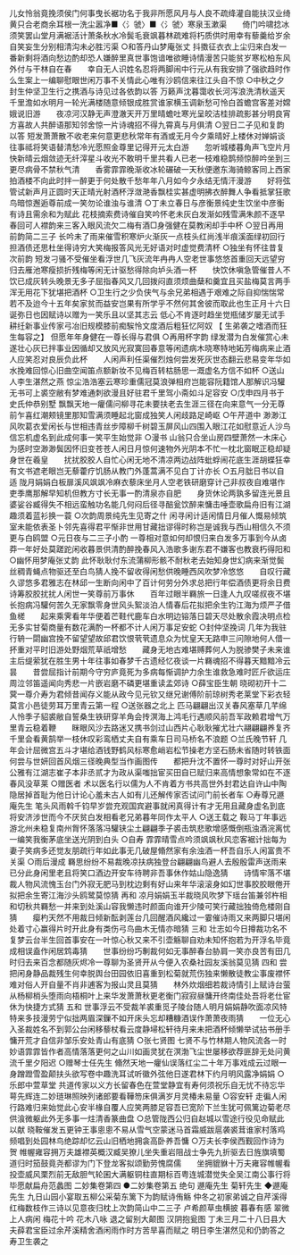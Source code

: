 <!-- { "loadSidebar": true } -->
儿女怜翁竟挽须侯门何事曳长裾功名于我非所愿风月与人良不疏绛灌自能扶汉业绮黄只合老商余耳根一洗尘嚣净■〈氵虢〉■〈氵虢〉寒泉玉漱渠　　倚门吟啸捻冰须笑罢山堂月满裾活计萧条秋水冷鬓毛衰飒暮林疏难将朽质供时用幸有藜羹给岁余自笑妄生分别相清沟未必胜污渠
○和答丹山梦庵张丈
抖擞征衣衣上尘归来白发一番新剩将酒向愁边酌却恐人嫌醉里真世事饱谙唯欲睡诗情漫苦只能贫岁寒松柏东风外付与干林自在春　　幸自无人识姓名忍将两脚闹中行元从有我安排了强欲趋时作么生案上一编聊慰眼世闲万事不关情此心唯有沙鸥信来往江头自不惊
○中秋之夕封生仲坚卫生行之携酒与诗见过各依韵以答
万籁声沈暮霭收长河泻浪洗清秋遥天千里澹如水明月一轮光满楼随意倾银成胜赏谁家横玉调新愁可怜白首蟾宫客差对嫦娥说旧游　　夜凉河汉静无声澄澈天开万里晴蟾吐寒光呈皎洁桂排疏影甚分明良宵方喜故人共醉语那知邻舍惊一片诗魂招不得九霄真与月俱清
○翌日二子见和复韵以答
短发萧萧散不收老来何意更悲秋常年有酒或无月今夕乘晴好上楼休对婵娟谈往事祗将笑语替清愁冷光愿照金尊里记得开元太白游　　忽听城楼暮角声飞空片月快新晴云烟敛迹无纤滓星斗收光不敢明千里共看人已老一枝难稳鹊频惊醉吟坐到三更尽病骨不禁秋气清　　香雾霏霏晚渐收冰轮碾破一天秋便邀东海骑鲸客同上西家拍酒楼不向此时拌一醉更于何处散千愁年年八月如今夕永结无情汗漫游　　好将弦管试新声月正圆时天正晴光射酒杯浮潋滟香飘桂实甚虚明拂衣醉舞人争看抵掌狂歌鸟暗惊邂逅尊前成一笑勿论谁浊与谁清
○丁未立春日与彦衡景纯史生饮坐中彦衡有诗且需余和为赋此
花枝摘索费诗催自笑吟怀老未灰白发渐如残雪满朱颜不逐早春回可人襟韵来三客入眼风流欠二梅有酒□身强健在莫教闲却手中杯
○翌日再用前韵简二三子
长吟未了雨来催雪积寒炉火渐灰一点枝头红尚浅半痕溪面绿初回行担酒债还思杜坐得诗穷大笑梅报答风光无好语对时虚觉费清杯
○独坐有怀往昔复次前韵
短发刁骚不受催坐看浮世几飞灰流年冉冉人空老世事悠悠首重回天远望穷归去雁池寒瘦损折残梅等闲无计驱愁得除向垆头酒一杯　　快饮休嗔急管催昔人不饮已成灰转头晚景无多子屈指春风又几回拨闷直须烦曲蘖和羹宜且买盐梅莫言两手浑无用花下犹堪把酒杯
○卫生行之少负侠气与余兄弟相遇于艰难之际自抑惴惴常若不及迨今十五年矣家贫而益安岂果有所学乎不然何其舍彼而取此也生正月十六日诞弥日也因赋诗以赠为一笑乐且以坚其志云
低心不肯逐时趋坐觉瓶储岁屡无试手耕纴新事业传家弓冶旧规模膝前痴騃怜文度酒后粗狂忆阿奴 【 生弟袭之嗜酒而狂生每容之】 但愿年年身健在一尊长得与君俱
○再用杯字韵
绿发潜为白发催赏心未遂壮心灰已拌事业因循却又放风光寂寞回春意等闲遗病木晓寒特地妬芳梅病来止酒人应笑忍对良辰负此杯　　人闲声利任渠催烈烛何尝发死灰世态翻云悲易变年华如水挽难回惊心旧曲空闻笛点额新妆不见梅百转枯肠思一溉虚名方信不如杯
○送山人李生湛然之燕
惊尘浩浩塞云寒珍重儒冠莫浪弹相府岂能容阮籍馆人那解识冯驩无书可上裘空敝有梦难通刺欲漫且好驻君千里驾小斋如斗足容安
○戊申四月书于史氏仲恭别墅
飘飘天地一癯儒问柳寻花未要扶老去生涯三径在向来意气一分无尊前乍喜红潮颊镜里那知雪满须睡起北窗成独笑人闲歧路足崎岖
○午芹道中
渺渺江风吹葛衣爱闲长与世相违青丝步障柳千树碧玉屏风山四围入眼江花如慰意近人沙鸟信忘机虚名到此成何事一笑平生始觉非
○漫书
山翁只合坐山房四壁萧然一木床心为感时空渺渺鬓因怀旧变苍苍人闲日月惊何速物外光阴本不忙一枕北窗眠正稳却疑身世在羲皇　　扰扰胶胶人自忙心闲无地不清凉两边战阵蚍蜉闹花底生涯胡蝶狂幸有文书遮老眼岂无藜藿疗饥肠从教门外蓬蒿满不见白丁计亦长
○五月朏日书以自适
陇月娟娟白板扉溪风飒飒冷麻衣藜床坐月人空老铁研磨穿计己非叔夜自难堪作吏季鹰那解早知机但教方寸长无事一酌清泉亦自肥　　身货休论两孰多留连光景且婆娑谷臧得失不相远蛮触功名能几何闷后径寻醅瓮饮醉来慵击唾壶歌扁舟旧有江湖趣须着蓝衫换一蓑
○次韵周景纯先生见寄之什
闲寻闲计适闲情日月催人慨易倾筑室未能依表圣卜邻先喜得君平惭非世用甘藏拙谬得时称岂是诚我与西山相信久不须更与白鸥盟
○元日夜与二三子小酌
一尊相对意如何却恨归来白发多万事到今从卤莽一年好处莫蹉跎闲收暮景供清酌醉挽春风入浩歌多谢东君不嫌客也教衰朽得阳和
○幽怀用梦庵张丈韵
此怀耿耿付东流蒲柳形骸不耐秋老去始知身世幻病来渐觉鬓丝稠青蝇点物驱还至白鸟猜人挽不留收得闲愁供晚睡西风吹梦冷悠悠　　自叹行藏久谬悠多君雅志在林邱一生断向闲中了百计何劳分外求总把行年偿酒债更将余日费诗筹胶胶扰扰人闲世一笑尊前万事休　　百年过眼半羇旅一日逢人九叹嗟叔夜不堪长抱病冯驩何苦久无家飘零身世风头絮淡泊人情春后花拟把余生钓江海为烦严子借鱼槎　　起来乘霁看年华便着芒鞋代鹿车白水明边镕落日碧天尽处散余霞决明点检无多实甘菊商量有数花满酌一杯都不计人闲万事足安蛇
○封仲坚挽词
几年为我驻行辀一閟幽宫挽不留望望故邱君饮恨茕茕遗息众为忧皇天无路申三问隙地何人借一抔重对平时旧游处野烟荒草祇增愁　　藏身无地古难堪赙葬何人为脱骖樊子未来谁主后缇萦犹在胜生男十年往事如春梦千古遗经忆夜谈一片羇魂招不得暮天黯黯冷云昙　　昔尝屈指计前期今守穷庐竟死为多病每惭调护力余生谁救急难时匠斤欲运庄周泣邻笛遥闻向秀悲一片嵌岩磨不磷更堪重读孟郊诗
○薛宝臣生朝
晓砌初开十二蓂一尊介寿为君倾昔闻存义能从政今见元钦又继兄谢傅阶前琼树秀老莱堂下彩衣轻莫言小邑徒劳耳万里青云第一程
○送张器之北上
匹马翩翩出汉关春风塞草几芊绵人怜季子貂裘敝自誓桑生铁研穿羊角会抟溟海上鸿毛行遇顺风前吾军政赖君增气万里青云稳着鞭　　眯眼风沙去路迷又携书剑过山西片心耿耿摧尤壮六翮翩翩养复齐千里会看黄鹄举一枝休叹彩鸾栖丈夫自有乘车日司马桥名不浪题
○兰氏晚节轩
几年会计屈微宫五斗才堪给酒钱野鹤风标寒愈峭岩松节操老方坚石肠未省随时转铁面何尝与世妍回首风烟三径晚典型当作画图传　　都把升沈不置怀一尊时对好山开张公雅有江湖志崔子本非丞贰才为政从渠嗤拙宦买田自已赋归来高情想象常如在不逐春风没草莱
○赠医者
术以医名行以儒为人不肯着方书共高世外封君达自许山中陶隐居掉首耻为他日计论心羞未古人如有儿还解传家否试问门前长者车
○寿尊兄遯庵先生
笔头风雨斡千钧早岁尝充观国宾避事就闲真得计有才无用且藏身虚名到底将安济涉世而今不厌贫白发相看老兄弟暮年同作太平人
○送王载之
鞍马丁年事远游北州未稳复南州胷怀落落冯驩铗尘土翩翩季子裘击筑悲歌增感慨倒瓶浊酒浣离忧一编笑我衡茅底坐送光阴到白头
○自寿
霏霏晴雪点吟须飒飒秋风恋客裾计拙每为妻子笑病多还觉友朋疏行年如此事无几破屋翛然家有余浊酒一杯吾自乐人闲富贵不关渠
○雨后漫成
羇思纷纷不易裁晚凉扶病独登台翩翩幽鸟避人去殷殷雷声送雨来已分此身闲里老且将笑口酒边开安车待聘非吾事休作姑山隐逸猜　　诗情牢落不堪裁人物风流愧玉台门外寂无肥马到枕边剩有好山来年华滚滚身如幻世事胶胶眼倦开拟把余生寄江海沙头鸥鹭莫惊猜
再和
凉月娟娟玉半裁晓风吹梦下瑶台笛兼邻杵相和切秋共羇愁一并来到处溪山容我懒违时颜面向谁开少陵可笑行藏拙独倚危楼刚自猜　　瘿杓天然不用裁日倾新酝剥莲台几回醒酒风纔过一霎催诗雨又来两脚只堪闲处着寸心赢得片时开此身有类伤弓鸟曲木无情亦暗猜
三和
壮志如今日撙裁功名不复梦云台半生回首事安在一叶惊心秋又来不引壶觞聊自劝未知怀抱若为开浮名毕竟成相误盍作闲居鸩毒猜　　世事纷纷巧剸裁何如无事醉春台胁肩一笑亦良苦有田几时归去来百念都随灰烬冷一尊聊为圣贤开从今便入农桑社园友溪翁莫见猜
四和
尝把闲身静品裁残生何幸脱舆台田园依旧喜重到松菊就荒伤独来懒散徒教尘事废襟怀难对俗人开自量不肖非逋客为报山灵且莫猜　　林外炊烟细若裁诗情引上赋诗台萤从杨柳梢头堕雨向梧桐叶上来华发萧萧秋更老衡门寂寂昼慵开终南佳处吾将老仕宦休为快捷方式猜
五和
世事浮云不受裁羊裘重觅子陵台随人明月娟娟静吹面凉风特特来多技漫劳宁似拙两眉深鏁不如开床头忘却糟糠酒误作萧萧夜雨猜　　一位无心入圣裁姓名不到郭公台闲移藜杖看云度静埽松轩待月来未把酒杯倾懒举试拈书册手慵开荒才自信非邹乐安处青山有底猜
○张七贤图
七贤不与竹林期人物风流各一时妙语霏霏皆作者高情落落更何之山川如画灵犹在溟渤飞尘世屡移欲荐匪辞无处问黄流千里夕阳迟
○赠琴士任先生
翛然天地一癯仙误落红尘二十年万事戏成云过眼一身蹭蹬雪盈颠扶头欲写卷中趣洗耳试听徽外弦他日遂君林下约月明风露净娟娟
○乐郎中萱草堂
共道传家以义方长留春色在萱堂静宜有寿何须祝乐自无忧不待忘华萼先辉连二妙琏琳照映列诸郎要看鞾笏床俱满岁月灵椿未易量
○容安轩
走徧人闲行路难归来始觉此心安半椽自覆人应笑两膝足容吾已宽阶下兰生犹可佩篱边菊老尽供湌微躯此外无多事一炷清香篆曲盘
○总管陇西公归自赵城以雪途行役见命赋此以献
晓鞍催发五更钟王事悤悤不易从雪气空蒙迷马首霜威跋扈袭裘茸谁家村落鸡频唱到处园林鸟绝踪却忆云山旧栖地拥衾高卧养吾慵
○万夫长李侯西觐回作诗为贺
帷幄雍容拥万夫雄襟英概汉臧吴獠儿坐失重岩阻战士争先九折驱去日旌旗填蜀道归时笳鼓竟尧都谬为门下登龙客拟颂勤劳愧腐儒　　坐拥貔貅十万夫雍容帷幄看投壶威风栗烈前无敌胆气轮囷大满躯铜柱直期标百粤连城潜觉失全吴江南公事行将毕愿献扁舟范蠡图
二妙集卷第四
●二妙集卷第五
绝句
遯庵先生
菊轩先生
◆遯庵先生
九日山园小宴取五柳公采菊东篱下为韵赋诗侑觞
仲冬之初家弟诚之自芹溪得红梅数枝作三诗以见意夜归枕上次韵简山中二三子
卢希颜草虫横披
暮春有感
翠微上人病闲
梅花十吟
花木八咏
退之留别大颠图
汉阴抱瓮图
丁未三月二十八日县大夫薛君宝臣过余芹溪精舍酒闲雨作时方苦旱喜而赋之
明日李生湛然见和仍韵答之
寿卫生袭之
